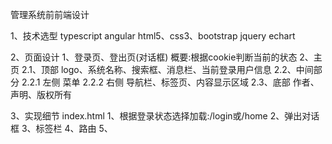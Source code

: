 管理系统前前端设计

1、技术选型
	typescript
	angular
	html5、css3、bootstrap
	jquery
	echart
	
2、页面设计
	1、登录页、登出页(对话框)
		概要:根据cookie判断当前的状态
	2、主页
		2.1、顶部
			logo、系统名称、搜索框、消息栏、当前登录用户信息
		2.2、中间部分
			2.2.1 左侧
				菜单
			2.2.2 右侧
				导航栏、标签页、内容显示区域
		2.3、底部
			作者、声明、版权所有
			

3、实现细节
	index.html
	1、根据登录状态选择加载:/login或/home
	2、弹出对话框
	3、标签栏
	4、路由
	5、
	
	
	

